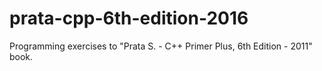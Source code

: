 # prata-cpp-6th-edition-2016
Programming exercises to "Prata S. - C++ Primer Plus, 6th Edition - 2011" book.
